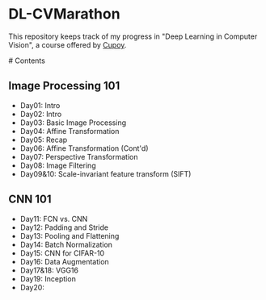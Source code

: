 # DL-CVMarathon
This repository keeps track of my progress in "Deep Learning in Computer Vision", a course offered by [Cupoy](https://www.cupoy.com/marathon/0000017705882449000000016375706F795F72656C656173654355).

﻿# Contents
## Image Processing 101

 - Day01: Intro
 - Day02: Intro
 - Day03: Basic Image Processing
 - Day04: Affine Transformation
 - Day05: Recap
 - Day06: Affine Transformation (Cont'd)
 - Day07: Perspective Transformation
 - Day08: Image Filtering
 - Day09&10: Scale-invariant feature transform (SIFT)

## CNN 101

 - Day11: FCN vs. CNN
 - Day12: Padding and Stride
 - Day13: Pooling and Flattening
 - Day14: Batch Normalization
 - Day15: CNN for CIFAR-10
 - Day16: Data Augmentation
 - Day17&18: VGG16
 - Day19: Inception
 - Day20: 

